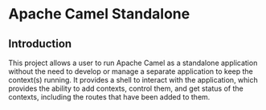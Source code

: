# Apache Camel Standalone

## Introduction
This project allows a user to run Apache Camel as a standalone application without the need to develop
or manage a separate application to keep the context(s) running.  It provides a shell to interact with
the application, which provides the ability to add contexts, control them, and get status of the
contexts, including the routes that have been added to them.
